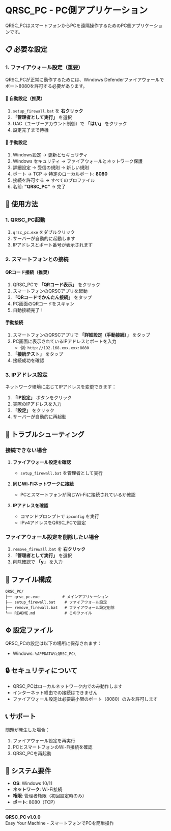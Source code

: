 # QRSC_PC - PC側アプリケーション

QRSC_PCはスマートフォンからPCを遠隔操作するためのPC側アプリケーションです。

## 📋 必要な設定

### 1. ファイアウォール設定（重要）

QRSC_PCが正常に動作するためには、Windows Defenderファイアウォールでポート8080を許可する必要があります。

#### 🚀 自動設定（推奨）

1. `setup_firewall.bat` を **右クリック**
2. **「管理者として実行」** を選択
3. UAC（ユーザーアカウント制御）で **「はい」** をクリック
4. 設定完了まで待機

#### 🔧 手動設定

1. Windows設定 → 更新とセキュリティ
2. Windows セキュリティ → ファイアウォールとネットワーク保護
3. 詳細設定 → 受信の規則 → 新しい規則
4. ポート → TCP → 特定のローカルポート: **8080**
5. 接続を許可する → すべてのプロファイル
6. 名前: **"QRSC_PC"** → 完了

## 🚀 使用方法

### 1. QRSC_PC起動

1. `qrsc_pc.exe` をダブルクリック
2. サーバーが自動的に起動します
3. IPアドレスとポート番号が表示されます

### 2. スマートフォンとの接続

#### QRコード接続（推奨）

1. QRSC_PCで **「QRコード表示」** をクリック
2. スマートフォンのQRSCアプリを起動
3. **「QRコードでかんたん接続」** をタップ
4. PC画面のQRコードをスキャン
5. 自動接続完了！

#### 手動接続

1. スマートフォンのQRSCアプリで **「詳細設定（手動接続）」** をタップ
2. PC画面に表示されているIPアドレスとポートを入力
   - 例: `http://192.168.xxx.xxx:8080`
3. **「接続テスト」** をタップ
4. 接続成功を確認

### 3. IPアドレス設定

ネットワーク環境に応じてIPアドレスを変更できます：

1. **「IP設定」** ボタンをクリック
2. 実際のIPアドレスを入力
3. **「設定」** をクリック
4. サーバーが自動的に再起動

## 🔧 トラブルシューティング

### 接続できない場合

1. **ファイアウォール設定を確認**
   - `setup_firewall.bat` を管理者として実行
   
2. **同じWi-Fiネットワークに接続**
   - PCとスマートフォンが同じWi-Fiに接続されているか確認
   
3. **IPアドレスを確認**
   - コマンドプロンプトで `ipconfig` を実行
   - IPv4アドレスをQRSC_PCで設定

### ファイアウォール設定を削除したい場合

1. `remove_firewall.bat` を **右クリック**
2. **「管理者として実行」** を選択
3. 削除確認で **「y」** を入力

## 📁 ファイル構成

```
QRSC_PC/
├── qrsc_pc.exe          # メインアプリケーション
├── setup_firewall.bat    # ファイアウォール設定
├── remove_firewall.bat   # ファイアウォール設定削除
└── README.md             # このファイル
```

## ⚙️ 設定ファイル

QRSC_PCの設定は以下の場所に保存されます：
- Windows: `%APPDATA%\QRSC_PC\`

## 🔒 セキュリティについて

- QRSC_PCはローカルネットワーク内でのみ動作します
- インターネット経由での接続はできません
- ファイアウォール設定は必要最小限のポート（8080）のみを許可します

## 📞 サポート

問題が発生した場合：

1. ファイアウォール設定を再実行
2. PCとスマートフォンのWi-Fi接続を確認
3. QRSC_PCを再起動

## 🎯 システム要件

- **OS**: Windows 10/11
- **ネットワーク**: Wi-Fi接続
- **権限**: 管理者権限（初回設定時のみ）
- **ポート**: 8080（TCP）

---

**QRSC_PC v1.0.0**  
Easy Your Machine - スマートフォンでPCを簡単操作
